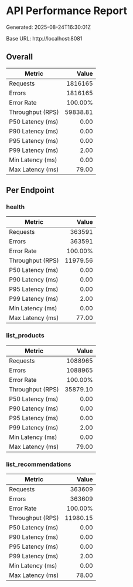 # API Performance Report

Generated: 2025-08-24T16:30:01Z

Base URL: http://localhost:8081

## Overall

| Metric | Value |
|---|---:|
| Requests | 1816165 |
| Errors | 1816165 |
| Error Rate | 100.00% |
| Throughput (RPS) | 59838.81 |
| P50 Latency (ms) | 0.00 |
| P90 Latency (ms) | 0.00 |
| P95 Latency (ms) | 0.00 |
| P99 Latency (ms) | 2.00 |
| Min Latency (ms) | 0.00 |
| Max Latency (ms) | 79.00 |

## Per Endpoint

### health

| Metric | Value |
|---|---:|
| Requests | 363591 |
| Errors | 363591 |
| Error Rate | 100.00% |
| Throughput (RPS) | 11979.56 |
| P50 Latency (ms) | 0.00 |
| P90 Latency (ms) | 0.00 |
| P95 Latency (ms) | 0.00 |
| P99 Latency (ms) | 2.00 |
| Min Latency (ms) | 0.00 |
| Max Latency (ms) | 77.00 |

### list_products

| Metric | Value |
|---|---:|
| Requests | 1088965 |
| Errors | 1088965 |
| Error Rate | 100.00% |
| Throughput (RPS) | 35879.10 |
| P50 Latency (ms) | 0.00 |
| P90 Latency (ms) | 0.00 |
| P95 Latency (ms) | 0.00 |
| P99 Latency (ms) | 2.00 |
| Min Latency (ms) | 0.00 |
| Max Latency (ms) | 79.00 |

### list_recommendations

| Metric | Value |
|---|---:|
| Requests | 363609 |
| Errors | 363609 |
| Error Rate | 100.00% |
| Throughput (RPS) | 11980.15 |
| P50 Latency (ms) | 0.00 |
| P90 Latency (ms) | 0.00 |
| P95 Latency (ms) | 0.00 |
| P99 Latency (ms) | 2.00 |
| Min Latency (ms) | 0.00 |
| Max Latency (ms) | 78.00 |
